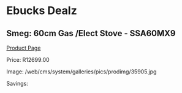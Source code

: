 
# Ebucks Dealz
## Smeg: 60cm Gas /Elect Stove - SSA60MX9
[Product Page](https://www.ebucks.com/web/shop/productSelected.do?prodId=894789302&catId=704989856)

Price: R12699.00

Image: /web/cms/system/galleries/pics/prodimg/35905.jpg

Savings: 


	